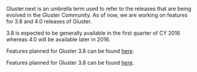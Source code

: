 Gluster.next is an umbrella term used to refer to the releases that are being
evolved in the Gluster Community. As of now, we are working on features for 3.8
and 4.0 releases of Gluster.

3.8 is expected to be generally available in the first quarter of CY 2016 whereas 4.0 will
be available later in 2016.

Features planned for Gluster 3.8 can be found [here](/community/roadmap/3.8/).

Features planned for Gluster 3.8 can be found [here](/community/roadmap/4.0/).
